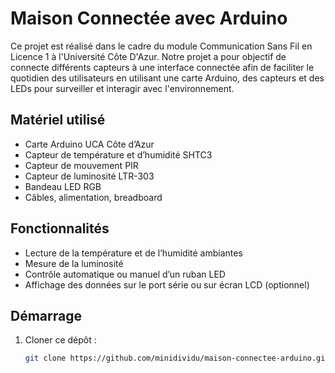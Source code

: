 
# Maison Connectée avec Arduino

Ce projet est réalisé dans le cadre du module Communication Sans Fil en Licence 1 à l'Université Côte D'Azur. Notre projet a pour objectif de connecte différents capteurs à une interface connectée afin de faciliter le quotidien des utilisateurs en utilisant une carte Arduino, des capteurs et des LEDs pour surveiller et interagir avec l'environnement.

##  Matériel utilisé

- Carte Arduino UCA Côte d’Azur
- Capteur de température et d’humidité SHTC3
- Capteur de mouvement PIR
- Capteur de luminosité LTR-303
- Bandeau LED RGB
- Câbles, alimentation, breadboard

##  Fonctionnalités

-  Lecture de la température et de l’humidité ambiantes
-  Mesure de la luminosité
-  Contrôle automatique ou manuel d’un ruban LED
-  Affichage des données sur le port série ou sur écran LCD (optionnel)

## Démarrage

1. Cloner ce dépôt :
   ```bash
   git clone https://github.com/minidividu/maison-connectee-arduino.git
